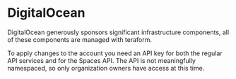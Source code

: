 # DigitalOcean

DigitalOcean generously sponsors significant infrastructure
components, all of these components are managed with teraform.

To apply changes to the account you need an API key for both the
regular API services and for the Spaces API.  The API is not
meaningfully namespaced, so only organization owners have access at
this time.
